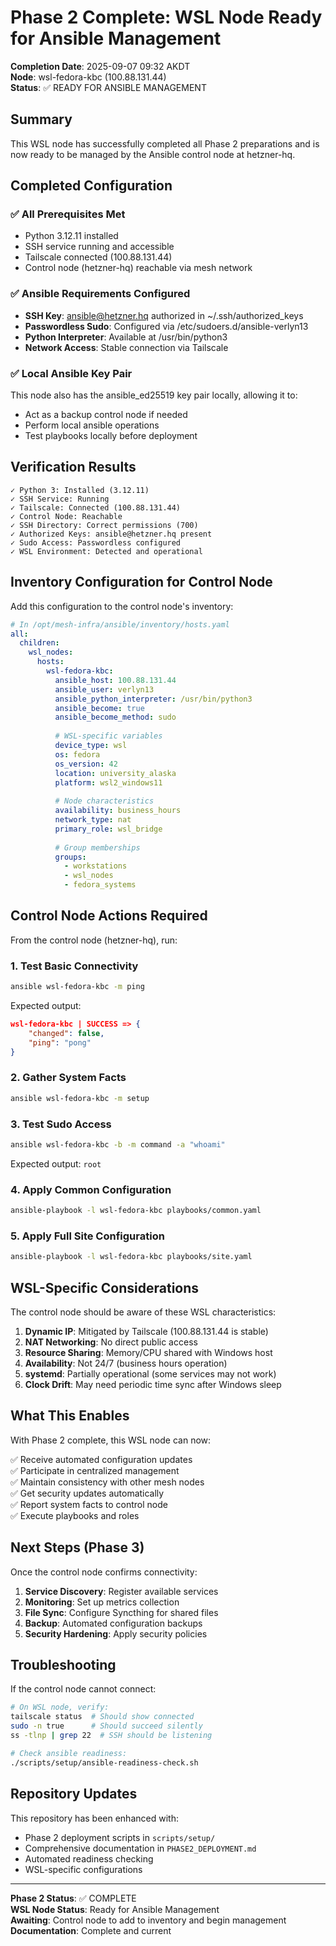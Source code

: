 # Phase 2 Complete: WSL Node Ready for Ansible Management

**Completion Date**: 2025-09-07 09:32 AKDT  
**Node**: wsl-fedora-kbc (100.88.131.44)  
**Status**: ✅ READY FOR ANSIBLE MANAGEMENT

## Summary

This WSL node has successfully completed all Phase 2 preparations and is now ready to be managed by the Ansible control node at hetzner-hq.

## Completed Configuration

### ✅ All Prerequisites Met
- Python 3.12.11 installed
- SSH service running and accessible
- Tailscale connected (100.88.131.44)
- Control node (hetzner-hq) reachable via mesh network

### ✅ Ansible Requirements Configured
- **SSH Key**: ansible@hetzner.hq authorized in ~/.ssh/authorized_keys
- **Passwordless Sudo**: Configured via /etc/sudoers.d/ansible-verlyn13
- **Python Interpreter**: Available at /usr/bin/python3
- **Network Access**: Stable connection via Tailscale

### ✅ Local Ansible Key Pair
This node also has the ansible_ed25519 key pair locally, allowing it to:
- Act as a backup control node if needed
- Perform local ansible operations
- Test playbooks locally before deployment

## Verification Results

```
✓ Python 3: Installed (3.12.11)
✓ SSH Service: Running
✓ Tailscale: Connected (100.88.131.44)
✓ Control Node: Reachable
✓ SSH Directory: Correct permissions (700)
✓ Authorized Keys: ansible@hetzner.hq present
✓ Sudo Access: Passwordless configured
✓ WSL Environment: Detected and operational
```

## Inventory Configuration for Control Node

Add this configuration to the control node's inventory:

```yaml
# In /opt/mesh-infra/ansible/inventory/hosts.yaml
all:
  children:
    wsl_nodes:
      hosts:
        wsl-fedora-kbc:
          ansible_host: 100.88.131.44
          ansible_user: verlyn13
          ansible_python_interpreter: /usr/bin/python3
          ansible_become: true
          ansible_become_method: sudo
          
          # WSL-specific variables
          device_type: wsl
          os: fedora
          os_version: 42
          location: university_alaska
          platform: wsl2_windows11
          
          # Node characteristics
          availability: business_hours
          network_type: nat
          primary_role: wsl_bridge
          
          # Group memberships
          groups:
            - workstations
            - wsl_nodes
            - fedora_systems
```

## Control Node Actions Required

From the control node (hetzner-hq), run:

### 1. Test Basic Connectivity
```bash
ansible wsl-fedora-kbc -m ping
```

Expected output:
```json
wsl-fedora-kbc | SUCCESS => {
    "changed": false,
    "ping": "pong"
}
```

### 2. Gather System Facts
```bash
ansible wsl-fedora-kbc -m setup
```

### 3. Test Sudo Access
```bash
ansible wsl-fedora-kbc -b -m command -a "whoami"
```

Expected output: `root`

### 4. Apply Common Configuration
```bash
ansible-playbook -l wsl-fedora-kbc playbooks/common.yaml
```

### 5. Apply Full Site Configuration
```bash
ansible-playbook -l wsl-fedora-kbc playbooks/site.yaml
```

## WSL-Specific Considerations

The control node should be aware of these WSL characteristics:

1. **Dynamic IP**: Mitigated by Tailscale (100.88.131.44 is stable)
2. **NAT Networking**: No direct public access
3. **Resource Sharing**: Memory/CPU shared with Windows host
4. **Availability**: Not 24/7 (business hours operation)
5. **systemd**: Partially operational (some services may not work)
6. **Clock Drift**: May need periodic time sync after Windows sleep

## What This Enables

With Phase 2 complete, this WSL node can now:

✅ Receive automated configuration updates  
✅ Participate in centralized management  
✅ Maintain consistency with other mesh nodes  
✅ Get security updates automatically  
✅ Report system facts to control node  
✅ Execute playbooks and roles  

## Next Steps (Phase 3)

Once the control node confirms connectivity:

1. **Service Discovery**: Register available services
2. **Monitoring**: Set up metrics collection
3. **File Sync**: Configure Syncthing for shared files
4. **Backup**: Automated configuration backups
5. **Security Hardening**: Apply security policies

## Troubleshooting

If the control node cannot connect:

```bash
# On WSL node, verify:
tailscale status  # Should show connected
sudo -n true      # Should succeed silently
ss -tlnp | grep 22  # SSH should be listening

# Check ansible readiness:
./scripts/setup/ansible-readiness-check.sh
```

## Repository Updates

This repository has been enhanced with:
- Phase 2 deployment scripts in `scripts/setup/`
- Comprehensive documentation in `PHASE2_DEPLOYMENT.md`
- Automated readiness checking
- WSL-specific configurations

---

**Phase 2 Status**: ✅ COMPLETE  
**WSL Node Status**: Ready for Ansible Management  
**Awaiting**: Control node to add to inventory and begin management  
**Documentation**: Complete and current